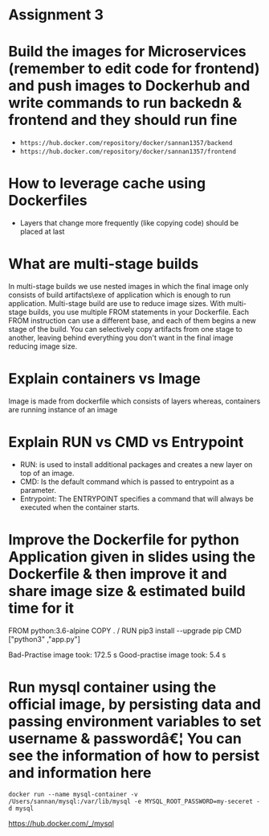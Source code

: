 # Assignment 3

# Build the images for Microservices (remember to edit code for frontend) and push images to Dockerhub and write commands to run backedn & frontend and they should run fine
  - `https://hub.docker.com/repository/docker/sannan1357/backend`
  - `https://hub.docker.com/repository/docker/sannan1357/frontend`
# How to leverage cache using Dockerfiles
  - Layers that change more frequently (like copying code) should be placed at last

# What are multi-stage builds
  In multi-stage builds we use nested images in which the final image only consists of build artifacts\exe of application which is enough to run application. Multi-stage build are use to reduce image sizes.
  With multi-stage builds, you use multiple FROM statements in your Dockerfile. Each FROM instruction can use a different base, and each of them begins a new stage of the build. You can selectively copy artifacts from one stage to another, leaving behind everything you don't want in the final image reducing image size.


# Explain containers vs Image
  Image is made from dockerfile which consists of layers whereas, containers are running instance of an image

# Explain RUN vs CMD vs Entrypoint

  - RUN: is used to install additional packages and creates a new layer on top of an image. 
  - CMD: Is the default command which is passed to entrypoint as a parameter.
  - Entrypoint: The ENTRYPOINT specifies a command that will always be executed when the container starts.

# Improve the Dockerfile for python Application given in slides using the Dockerfile & then improve it and share image size & estimated build time for it
   FROM python:3.6-alpine
   COPY . /
   RUN pip3 install --upgrade pip 
   CMD ["python3" ,"app.py"]


   Bad-Practise image took: 172.5 s
   Good-practise image took: 5.4 s

# Run mysql container using the official image, by persisting data and passing environment variables to set username & passwordâ€¦ You can see the information of how to persist and information here
  `docker run --name mysql-container -v /Users/sannan/mysql:/var/lib/mysql -e MYSQL_ROOT_PASSWORD=my-seceret -d mysql`

https://hub.docker.com/_/mysql

